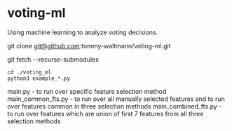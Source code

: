 # voting-ml
Using machine learning to analyze voting decisions.

git clone git@github.com:tommy-waltmann/voting-ml.git

git fetch --recurse-submodules

```
cd ./voting_ml
python3 example_*.py
```

main.py - to run over specific feature selection method
main_common_fts.py - to run over all manually selected features and to run over features common in three selection methods
main_combined_fts.py - to run over features which are union of first 7 features from all three selection methods